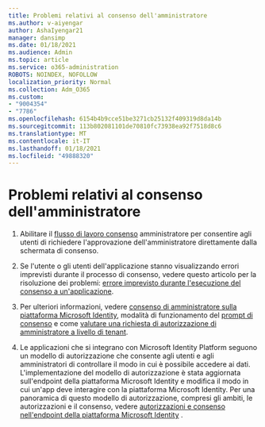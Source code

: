 ```yaml
---
title: Problemi relativi al consenso dell'amministratore
ms.author: v-aiyengar
author: AshaIyengar21
manager: dansimp
ms.date: 01/18/2021
ms.audience: Admin
ms.topic: article
ms.service: o365-administration
ROBOTS: NOINDEX, NOFOLLOW
localization_priority: Normal
ms.collection: Adm_O365
ms.custom:
- "9004354"
- "7786"
ms.openlocfilehash: 6154b4b9cce51be3271cb25132f409319d8da14b
ms.sourcegitcommit: 113b802081101de70810fc73938ea92f7518d8c6
ms.translationtype: MT
ms.contentlocale: it-IT
ms.lasthandoff: 01/18/2021
ms.locfileid: "49888320"
---
```

# <a name="admin-consent-issues"></a>Problemi relativi al consenso dell'amministratore

1. Abilitare il [flusso di lavoro consenso](https://docs.microsoft.com/azure/active-directory/manage-apps/configure-admin-consent-workflow) amministratore per consentire agli utenti di richiedere l'approvazione dell'amministratore direttamente dalla schermata di consenso.

1. Se l'utente o gli utenti dell'applicazione stanno visualizzando errori imprevisti durante il processo di consenso, vedere questo articolo per la risoluzione dei problemi: [errore imprevisto durante l'esecuzione del consenso a un'applicazione](https://docs.microsoft.com/azure/active-directory/manage-apps/application-sign-in-unexpected-user-consent-error).

1. Per ulteriori informazioni, vedere [consenso di amministratore sulla piattaforma Microsoft Identity](https://docs.microsoft.com/azure/active-directory/develop/v2-admin-consent), modalità di funzionamento del [prompt di consenso](https://docs.microsoft.com/azure/active-directory/develop/v2-admin-consent) e come [valutare una richiesta di autorizzazione di amministratore a livello di tenant](https://docs.microsoft.com/azure/active-directory/manage-apps/manage-consent-requests#evaluating-a-request-for-tenant-wide-admin-consent).

1. Le applicazioni che si integrano con Microsoft Identity Platform seguono un modello di autorizzazione che consente agli utenti e agli amministratori di controllare il modo in cui è possibile accedere ai dati. L'implementazione del modello di autorizzazione è stata aggiornata sull'endpoint della piattaforma Microsoft Identity e modifica il modo in cui un'app deve interagire con la piattaforma Microsoft Identity. Per una panoramica di questo modello di autorizzazione, compresi gli ambiti, le autorizzazioni e il consenso, vedere [autorizzazioni e consenso nell'endpoint della piattaforma Microsoft Identity](https://docs.microsoft.com/azure/active-directory/manage-apps/manage-consent-requests#evaluating-a-request-for-tenant-wide-admin-consent) .